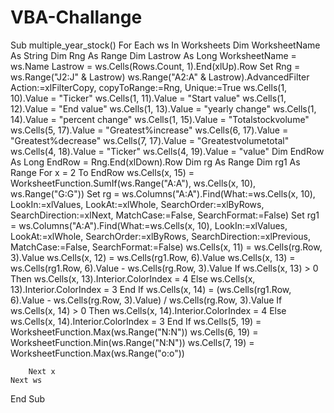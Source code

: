 # VBA-Challange
Sub multiple_year_stock()
    For Each ws In Worksheets
        Dim WorksheetName As String
        Dim Rng As Range
        Dim Lastrow As Long
        WorksheetName = ws.Name
        Lastrow = ws.Cells(Rows.Count, 1).End(xlUp).Row
        Set Rng = ws.Range("J2:J" & Lastrow)
        ws.Range("A2:A" & Lastrow).AdvancedFilter Action:=xlFilterCopy, copyToRange:=Rng, Unique:=True
        ws.Cells(1, 10).Value = "Ticker"
        ws.Cells(1, 11).Value = "Start value"
        ws.Cells(1, 12).Value = "End value"
        ws.Cells(1, 13).Value = "yearly change"
        ws.Cells(1, 14).Value = "percent change"
        ws.Cells(1, 15).Value = "Totalstockvolume"
        ws.Cells(5, 17).Value = "Greatest%increase"
        ws.Cells(6, 17).Value = "Greatest%decrease"
        ws.Cells(7, 17).Value = "Greatestvolumetotal"
        ws.Cells(4, 18).Value = "Ticker"
        ws.Cells(4, 19).Value = "value"
        Dim EndRow As Long
        EndRow = Rng.End(xlDown).Row
        Dim rg As Range
        Dim rg1 As Range
        For x = 2 To EndRow
                ws.Cells(x, 15) = WorksheetFunction.SumIf(ws.Range("A:A"), ws.Cells(x, 10), ws.Range("G:G"))
                Set rg = ws.Columns("A:A").Find(What:=ws.Cells(x, 10), LookIn:=xlValues, LookAt:=xlWhole, SearchOrder:=xlByRows, SearchDirection:=xlNext, MatchCase:=False, SearchFormat:=False)
                Set rg1 = ws.Columns("A:A").Find(What:=ws.Cells(x, 10), LookIn:=xlValues, LookAt:=xlWhole, SearchOrder:=xlByRows, SearchDirection:=xlPrevious, MatchCase:=False, SearchFormat:=False)
                ws.Cells(x, 11) = ws.Cells(rg.Row, 3).Value
                ws.Cells(x, 12) = ws.Cells(rg1.Row, 6).Value
                ws.Cells(x, 13) = ws.Cells(rg1.Row, 6).Value - ws.Cells(rg.Row, 3).Value
                If ws.Cells(x, 13) > 0 Then
                   ws.Cells(x, 13).Interior.ColorIndex = 4
                Else
                    ws.Cells(x, 13).Interior.ColorIndex = 3
                End If
                ws.Cells(x, 14) = (ws.Cells(rg1.Row, 6).Value - ws.Cells(rg.Row, 3).Value) / ws.Cells(rg.Row, 3).Value
                If ws.Cells(x, 14) > 0 Then
                    ws.Cells(x, 14).Interior.ColorIndex = 4
                Else
                    ws.Cells(x, 14).Interior.ColorIndex = 3
                End If
                ws.Cells(5, 19) = WorksheetFunction.Max(ws.Range("N:N"))
                ws.Cells(6, 19) = WorksheetFunction.Min(ws.Range("N:N"))
             ws.Cells(7, 19) = WorksheetFunction.Max(ws.Range("o:o"))

        Next x
    Next ws
End Sub
